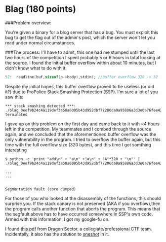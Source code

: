 # Blag (180 points)


###Problem overview:

  You're given a binary for a blog server that has a bug. You must exploit this bug to get the flag out of the admin's post, which the server won't let you read under normal circumstances.
  
###The process:
   I'll have to admit, this one had me stumped until the last two hours of the competition
I spent probably 5 or 6 hours in total looking at the source. I found the initial buffer overflow within about 10 minutes, but I didn't know what to do with it.
   
```C
52:  readline(buf,sizeof(p->body),stdin); //buffer overflow 320 -> 32
```
   
Despite my initial hopes, this buffer overflow proved to be useless (or did it?) due to   ProPolice Stack Smashing Protection (SSP). I'm sure a lot of you saw this:
```
*** stack smashing detected ***: ./blag_0eef9b24c4a119def3a50a6095b43d952dbf77206da9a95886a3d3e0a76fee42 terminated
```
   
   
  I gave up on this problem on the first day and came back to it with ~4 hours left in the competition. My teammates and I combed through the source again, and we concluded that the aforementioned buffer overflow was the only vulnerability in the program. I tried to overflow the buffer again, but this time with the full overflow size (320 bytes), and this time I got somthing interesting

```
$ python -c 'print "add\n" + "a\n" +"a\n" + "A"*320 + "\n"' | ./blag_0eef9b24c4a119def3a50a6095b43d952dbf77206da9a95886a3d3e0a76fee42

...
...


Segmentation fault (core dumped)
```

  For those of you who looked at the disassembly of the functions, this should surprise you. If the stack canary is not preserved (AKA if you overflow),then the program calls another function that aborts the program. This means that the segfault above has to have occurred somewhere in SSP's own code. Armed with this information, I got my google-fu on.
  
  I found [this pdf](http://j00ru.vexillium.org/blog/24_03_15/dragons_ctf.pdf) from Dragon Sector, a collegiate/professional CTF team. Incidentally, it also has the solution to [oneshot](oneshot_170_pts.md) in it.

